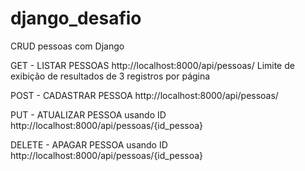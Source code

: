 # django_desafio

CRUD pessoas com Django

GET - LISTAR PESSOAS
http://localhost:8000/api/pessoas/
Limite de exibição de resultados de 3 registros por página

POST - CADASTRAR PESSOA
http://localhost:8000/api/pessoas/

PUT - ATUALIZAR PESSOA usando ID
http://localhost:8000/api/pessoas/{id_pessoa}

DELETE - APAGAR PESSOA usando ID
http://localhost:8000/api/pessoas/{id_pessoa}
